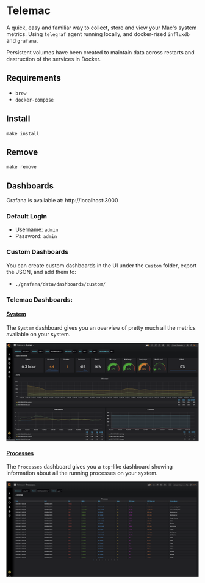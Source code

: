 # Telemac

A quick, easy and familiar way to collect, store and view your Mac's system
metrics. Using `telegraf` agent running locally, and docker-rised `influxdb`
and `grafana`.

Persistent volumes have been created to maintain data across restarts and
destruction of the services in Docker.

## Requirements
- `brew`
- `docker-compose`

## Install

```
make install
```

## Remove
```
make remove
```

## Dashboards
Grafana is available at: http://localhost:3000

### Default Login
- Username: `admin`
- Password: `admin`

### Custom Dashboards
You can create custom dashboards in the UI under the `Custom` folder, export the
JSON, and add them to:
- `./grafana/data/dashboards/custom/`

### Telemac Dashboards:

#### [System](http://localhost:3000/d/telemacsystem/system?orgId=1&refresh=1m)
The `System` dashboard gives you an overview of pretty much all the metrics
available on your system.

![Telemac System Dashboard](./img/system.png "Telemac System Dashboard")

#### [Processes](http://localhost:3000/d/telemacprocesses/processes?orgId=1&refresh=1m)
The `Processes` dashboard gives you a `top`-like dashboard showing information
about all the running processes on your system.

![Telemac Processes Dashboard](./img/processes.png "Telemac Processes Dashboard")
